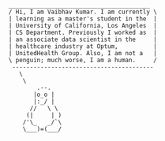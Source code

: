          ________________________________________
         / Hi, I am Vaibhav Kumar. I am currently \
         | learning as a master's student in the  |
         | University of California, Los Angeles  |
         | CS Department. Previously I worked as  |
         | an associate data scientist in the     |
         | healthcare industry at Optum,          |
         | UnitedHealth Group. Also, I am not a   |
         \ penguin; much worse, I am a human.     /
          ----------------------------------------
            \
             \
                 .--.
                |o_o |
                |:_/ |
               //   \ \
              (|     | )
             /'\_   _/`\
             \___)=(___/
